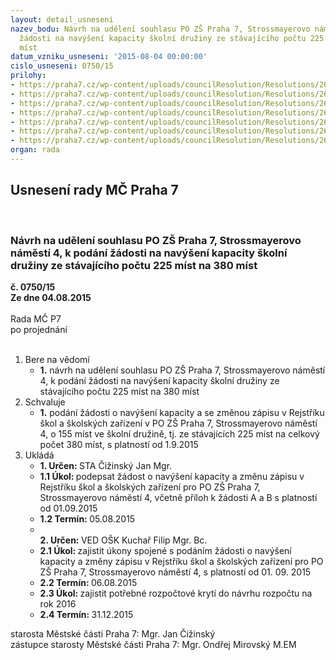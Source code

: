 ```yaml
---
layout: detail_usneseni
nazev_bodu: Návrh na udělení souhlasu PO ZŠ Praha 7, Strossmayerovo náměstí 4, k podání
  žádosti na navýšení kapacity školní družiny ze stávajícího počtu 225 míst na 380
  míst
datum_vzniku_usneseni: '2015-08-04 00:00:00'
cislo_usneseni: 0750/15
prilohy:
- https://praha7.cz/wp-content/uploads/councilResolution/Resolutions/26099/50-15-p%c5%99.1_d%c5%afvodov%c3%a1_zpr%c3%a1va.doc
- https://praha7.cz/wp-content/uploads/councilResolution/Resolutions/26099/50-15-p%c5%99.2_pr%c5%afvodn%c3%ad_dopis.doc
- https://praha7.cz/wp-content/uploads/councilResolution/Resolutions/26099/50-15-p%c5%99.3_%c5%be%c3%a1dost_o_zm%c4%9bnu_z%c3%a1pisu_ve_%c5%a1r.doc
- https://praha7.cz/wp-content/uploads/councilResolution/Resolutions/26099/50-15-p%c5%99.4_formul%c3%a1%c5%99_p%c5%99%c3%adloha_a.doc
- https://praha7.cz/wp-content/uploads/councilResolution/Resolutions/26099/50-15-p%c5%99.5_formul%c3%a1%c5%99_priloha_b.doc
- https://praha7.cz/wp-content/uploads/councilResolution/Resolutions/26099/50-15-p%c5%99.6_%c5%be%c3%a1dost_%c5%99editele_a_hygiena.pdf
- https://praha7.cz/wp-content/uploads/councilResolution/Resolutions/26099/50-15-p%c5%99.7_r%c3%a1mcov%c3%bd_popis.pdf
organ: rada
---
```

<div id="ucUsn_pList" class="usn">
	<span><h2>Usnesení rady MČ Praha 7 </h2>
<br></span><div class="standBody">
<span><h3>Návrh na udělení souhlasu PO ZŠ Praha 7, Strossmayerovo náměstí 4, k podání žádosti na navýšení kapacity školní družiny ze stávajícího počtu 225 míst na 380 míst</h3></span><div class="center">
		<strong>č. 0750/15</strong><br>
	</div>
<div class="center">
		<strong>Ze dne 04.08.2015</strong><br><br>
	</div>Rada MČ P7<br> po projednání<br><br><ol>
<li>Bere na vědomí<ul><li>
<strong>1.</strong> návrh na udělení souhlasu PO ZŠ Praha 7, Strossmayerovo náměstí 4, k podání žádosti na navýšení kapacity školní družiny ze stávajícího počtu 225 míst na 380 míst</li></ul>
</li>
<li>Schvaluje<ul><li>
<strong>1.</strong> podání žádosti o navýšení kapacity a se změnou zápisu v Rejstříku škol a školských zařízení v PO ZŠ Praha 7, Strossmayerovo náměstí 4, o 155 míst ve školní družině, tj. ze stávajících 225 míst na celkový počet 380 míst, s platností od 1.9.2015</li></ul>
</li>
<li>Ukládá<ul>
<li>
<strong>1. Určen: </strong>STA Čižinský Jan Mgr.</li>
<li>
<strong>1.1 Úkol: </strong>podepsat žádost o navýšení kapacity a změnu zápisu v Rejstříku škol a školských zařízení pro PO ZŠ Praha 7, Strossmayerovo náměstí 4, včetně příloh k žádosti A a B s platností od 01.09.2015</li>
<li>
<strong>1.2 Termín: </strong>05.08.2015</li>
<li>
<strong><br>2. Určen: </strong>VED OŠK Kuchař Filip Mgr. Bc.</li>
<li>
<strong>2.1 Úkol: </strong>zajistit úkony spojené s podáním žádosti o navýšení kapacity a změny zápisu v Rejstříku škol a školských zařízení pro PO ZŠ Praha 7, Strossmayerovo náměstí 4, s platností od 01. 09. 2015</li>
<li>
<strong>2.2 Termín: </strong>06.08.2015</li>
<li>
<strong>2.3 Úkol: </strong>zajistit potřebné rozpočtové krytí do návrhu rozpočtu na rok 2016</li>
<li>
<strong>2.4 Termín: </strong>31.12.2015</li>
</ul>
</li>
</ol>starosta Městské části Praha 7: Mgr. Jan Čižinský<br>zástupce starosty Městské části Praha 7: Mgr. Ondřej Mirovský M.EM 
</div>
</div>